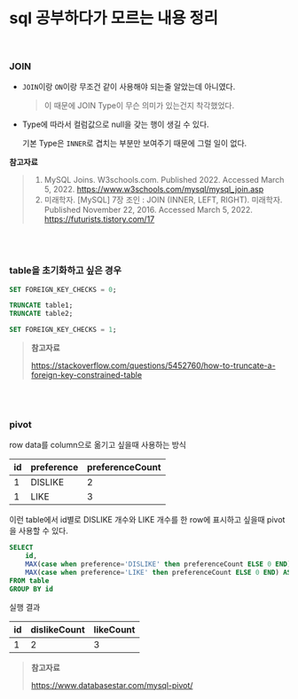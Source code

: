 # sql 공부하다가 모르는 내용 정리

<br>

### JOIN

* `JOIN`이랑 `ON`이랑 무조건 같이 사용해야 되는줄 알았는데 아니였다.

  > 이 때문에 JOIN Type이 무슨 의미가 있는건지 착각했었다.

* Type에 따라서 컬럼값으로 null을 갖는 행이 생길 수 있다.

  기본 Type은 `INNER`로 겹치는 부분만 보여주기 때문에 그럴 일이 없다.

**참고자료**

> 1. MySQL Joins. W3schools.com. Published 2022. Accessed March 5, 2022. https://www.w3schools.com/mysql/mysql_join.asp
> 2. 미래학자. [MySQL] 7장 조인 : JOIN (INNER, LEFT, RIGHT). 미래학자. Published November 22, 2016. Accessed March 5, 2022. https://futurists.tistory.com/17

<br><br>

### table을 초기화하고 싶은 경우

```sql
SET FOREIGN_KEY_CHECKS = 0;

TRUNCATE table1;
TRUNCATE table2;

SET FOREIGN_KEY_CHECKS = 1;
```

> **참고자료**
>
> https://stackoverflow.com/questions/5452760/how-to-truncate-a-foreign-key-constrained-table

<br><br>

### pivot

row data를 column으로 옮기고 싶을때 사용하는 방식

| id   | preference | preferenceCount |
| ---- | ---------- | --------------- |
| 1    | DISLIKE    | 2               |
| 1    | LIKE       | 3               |

이런 table에서 id별로 DISLIKE 개수와 LIKE 개수를 한 row에 표시하고 싶을때 pivot을 사용할 수 있다.

```sql
SELECT
	id,
	MAX(case when preference='DISLIKE' then preferenceCount ELSE 0 END) AS dislikeCount,
	MAX(case when preference='LIKE' then preferenceCount ELSE 0 END) AS likeCount
FROM table
GROUP BY id
```

실행 결과

| id   | dislikeCount | likeCount |
| ---- | ------------ | --------- |
| 1    | 2            | 3         |

> **참고자료**
>
> https://www.databasestar.com/mysql-pivot/

